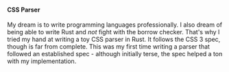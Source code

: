 #### CSS Parser

My dream is to write programming languages professionally. I also dream of
being able to write Rust and _not_ fight with the borrow checker. That's why I
tried my hand at writing a toy CSS parser in Rust. It follows the CSS 3 spec,
though is far from complete. This was my first time writing a parser that
followed an established spec - although initially terse, the spec helped a ton
with my implementation.
